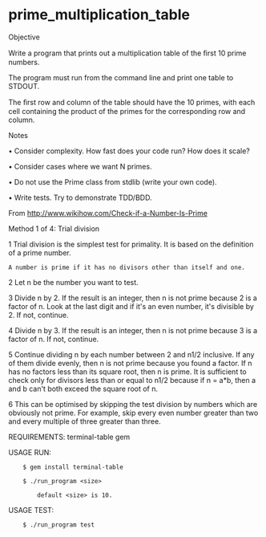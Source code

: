 prime_multiplication_table
==========================
 Objective
 
 Write a program that prints out a multiplication table of the ﬁrst 10 prime
 numbers.
 
 
 The program must run from the command line and print one table to
 STDOUT.
 
 
 The ﬁrst row and column of the table should have the 10 primes, with
 each cell containing the product of the primes for the corresponding row and
 column.
 
 
 
 Notes
 
 
 • Consider complexity. How fast does your code run? How does it scale?
 
 • Consider cases where we want N primes.
 
 • Do not use the Prime class from stdlib (write your own code).
 
 • Write tests. Try to demonstrate TDD/BDD.

 From http://www.wikihow.com/Check-if-a-Number-Is-Prime
 
 Method 1 of 4: Trial division

 1 Trial division is the simplest test for primality. 
 	It is based on the definition of a prime number. 
 	
 	A number is prime if it has no divisors other than itself and one.
 2 Let n be the number you want to test.
 
 3 Divide n by 2. If the result is an integer, then n is not prime because 2
 	is a factor of n. Look at the last digit and if it's an even number, 
 	it's divisible by 2. If not, continue.
 	
 4 Divide n by 3. If the result is an integer, then n is not prime because 3 
 	is a factor of n. If not, continue.
 	
 5 Continue dividing n by each number between 2 and n1/2 inclusive. If any of 
 	them divide evenly, then n is not prime because you found a factor. If n has 
 	no factors less than its square root, then n is prime. It is sufficient 
 	to check only for divisors less than or equal to n1/2 because if 
 	n = a*b, then a and b can't both exceed the square root of n.
 	
 6 This can be optimised by skipping the test division by numbers which are 
 	obviously not prime. For example, skip every even number greater than two
 	and every multiple of three greater than three.

 REQUIREMENTS: 
 		terminal-table gem
 
 USAGE RUN: 
 
 		$ gem install terminal-table
 		
 		$ ./run_program <size>
 		
			default <size> is 10.

 USAGE TEST: 
 
 		$ ./run_program test


